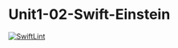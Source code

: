 # Unit1-02-Swift-Einstein
[![SwiftLint](https://github.com/ICS4U-Programming-ValI/Unit1-02-Swift-Einstein/workflows/SwiftLint/badge.svg)](https://github.com/ICS4U-Programming-ValI/Unit1-02-Swift-Einstein/actions)
